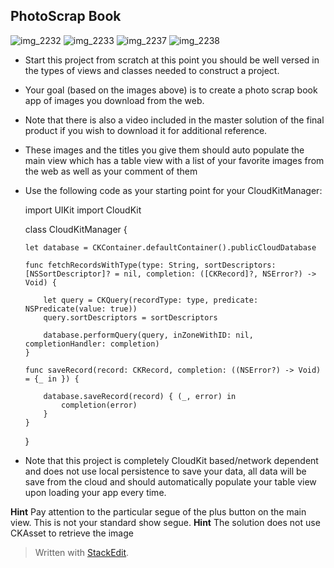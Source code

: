 ## **PhotoScrap Book**
![img_2232](https://cloud.githubusercontent.com/assets/6709516/17530657/c2386a2e-5e35-11e6-8f88-a041d4c3d7ae.PNG)
![img_2233](https://cloud.githubusercontent.com/assets/6709516/17530658/c250ec70-5e35-11e6-9878-49e6b9ce5854.PNG)
![img_2237](https://cloud.githubusercontent.com/assets/6709516/17530660/c25240ac-5e35-11e6-88ce-758bc41230ca.PNG)
![img_2238](https://cloud.githubusercontent.com/assets/6709516/17530659/c2513586-5e35-11e6-82a3-7516f144f218.PNG)


-  Start this project from scratch at this point you should be well versed in the types of views and classes needed to construct a project.

-	Your goal (based on the images above) is to create a photo scrap book app of images you download from the web. 

- Note that there is also a video included in the master solution of the final product if you wish to download it for additional reference.

- These images and the titles you give them should auto populate the main view which has a table view with a list of your favorite images from the web as well as your comment of them

-	Use the following code as your starting point for your CloudKitManager:
	
    import UIKit
    import CloudKit
    
    class CloudKitManager {
        
        let database = CKContainer.defaultContainer().publicCloudDatabase
        
        func fetchRecordsWithType(type: String, sortDescriptors: [NSSortDescriptor]? = nil, completion: ([CKRecord]?, NSError?) -> Void) {
            
            let query = CKQuery(recordType: type, predicate: NSPredicate(value: true))
            query.sortDescriptors = sortDescriptors
            
            database.performQuery(query, inZoneWithID: nil, completionHandler: completion)
        }
        
        func saveRecord(record: CKRecord, completion: ((NSError?) -> Void) = {_ in }) {
    
            database.saveRecord(record) { (_, error) in
                completion(error)
            }
        }
    }

- Note that this project is completely CloudKit based/network dependent and does not use local persistence to save your data, all data will be save from the cloud and should automatically populate your table view upon loading your app every time.

**Hint** Pay attention to the particular segue of the plus button on the main view. This is not your standard show segue.
**Hint** The solution does not use CKAsset to retrieve the image

> Written with [StackEdit](https://stackedit.io/).
